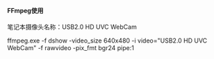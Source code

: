 #### FFmpeg使用

笔记本摄像头名称：USB2.0 HD UVC WebCam

ffmpeg.exe  -f dshow -video_size 640x480 -i video="USB2.0 HD UVC WebCam" -f rawvideo -pix_fmt bgr24 pipe:1





